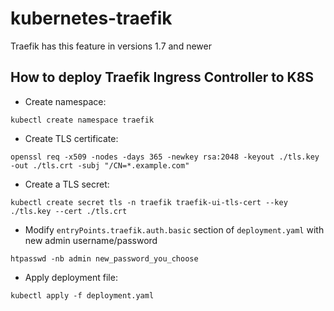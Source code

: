 # kubernetes-traefik
Traefik has this feature in versions 1.7 and newer

## How to deploy Traefik Ingress Controller to K8S

- Create namespace:
```
kubectl create namespace traefik
```

- Create TLS certificate:
```
openssl req -x509 -nodes -days 365 -newkey rsa:2048 -keyout ./tls.key -out ./tls.crt -subj "/CN=*.example.com"
```

- Create a TLS secret:
```
kubectl create secret tls -n traefik traefik-ui-tls-cert --key ./tls.key --cert ./tls.crt
```

- Modify `entryPoints.traefik.auth.basic` section of `deployment.yaml` with new admin username/password
```
htpasswd -nb admin new_password_you_choose
```

- Apply deployment file:
```
kubectl apply -f deployment.yaml
```
